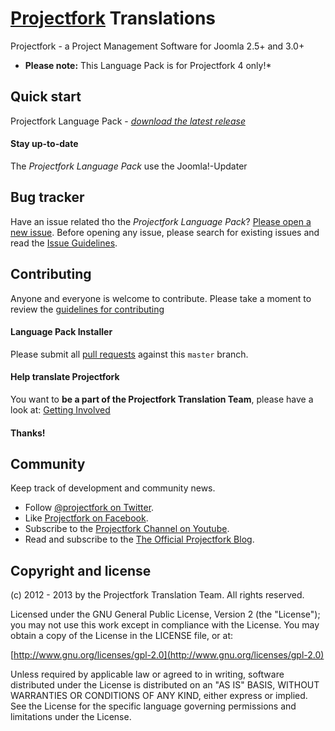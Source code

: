 # [Projectfork](https://projectfork.net) Translations
Projectfork - a Project Management Software for Joomla 2.5+ and 3.0+

* **Please note:** This Language Pack is for Projectfork 4 only!*

## Quick start
Projectfork Language Pack - *[download the latest release](http://projectfork.net/downloads)*

#### Stay up-to-date
The *Projectfork Language Pack* use the Joomla!-Updater


## Bug tracker
Have an issue related tho the *Projectfork Language Pack*? [Please open a new issue](https://github.com/projectfork/Translations/issues). Before opening any issue, please search for existing issues and read the [Issue Guidelines](CONTRIBUTING.md#bugs).


## Contributing
Anyone and everyone is welcome to contribute. Please take a moment to review the [guidelines for contributing](CONTRIBUTING.md)

#### Language Pack Installer
Please submit all [pull requests](CONTRIBUTING.md#pull-requests) against this `master` branch.

#### Help translate Projectfork
You want to **be a part of the Projectfork Translation Team**, please have a look at: [Getting Involved](wiki/Getting-involved)

#### Thanks!


## Community
Keep track of development and community news.

* Follow [@projectfork on Twitter](http://twitter.com/projectfork).
* Like [Projectfork on Facebook](http://facebook.com/projectfork).
* Subscribe to the [Projectfork Channel on Youtube](http://youtube.com/user/projectfork).
* Read and subscribe to the [The Official Projectfork Blog](https://projectfork.net/blog).


## Copyright and license
(c) 2012 - 2013 by the Projectfork Translation Team. All rights reserved.

Licensed under the GNU General Public License, Version 2 (the "License");
you may not use this work except in compliance with the License.
You may obtain a copy of the License in the LICENSE file, or at:

  [http://www.gnu.org/licenses/gpl-2.0](http://www.gnu.org/licenses/gpl-2.0)

Unless required by applicable law or agreed to in writing, software
distributed under the License is distributed on an "AS IS" BASIS,
WITHOUT WARRANTIES OR CONDITIONS OF ANY KIND, either express or implied.
See the License for the specific language governing permissions and
limitations under the License.